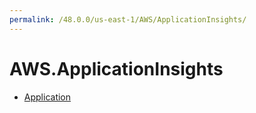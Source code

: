 ```yaml
---
permalink: /48.0.0/us-east-1/AWS/ApplicationInsights/
---
```


# AWS.ApplicationInsights



* [Application](Application.md)